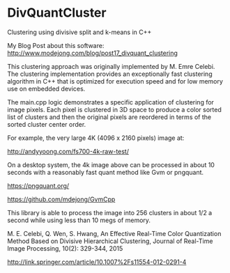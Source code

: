 # DivQuantCluster
Clustering using divisive split and k-means in C++

My Blog Post about this software: http://www.modejong.com/blog/post17_divquant_clustering

This clustering approach was originally implemented by M. Emre Celebi. The clustering implementation
provides an exceptionally fast clustering algorithm in C++ that is optimized for execution speed
and for low memory use on embedded devices.

The main.cpp logic demonstrates a specific application of clustering for image pixels. Each pixel is
clustered in 3D space to produce a color sorted list of clusters and then the original pixels are
reordered in terms of the sorted cluster center order.

For example, the very large 4K (4096 x 2160 pixels) image at:

http://andyyoong.com/fs700-4k-raw-test/

On a desktop system, the 4k image above can be processed in about 10 seconds with
a reasonably fast quant method like Gvm or pngquant.

https://pngquant.org/

https://github.com/mdejong/GvmCpp

This library is able to process the image into 256 clusters in about 1/2 a second while
using less than 10 megs of memory.

M. E. Celebi, Q. Wen, S. Hwang, An Effective Real-Time Color Quantization Method Based on Divisive Hierarchical Clustering, Journal of Real-Time Image Processing, 10(2): 329-344, 2015

http://link.springer.com/article/10.1007%2Fs11554-012-0291-4
